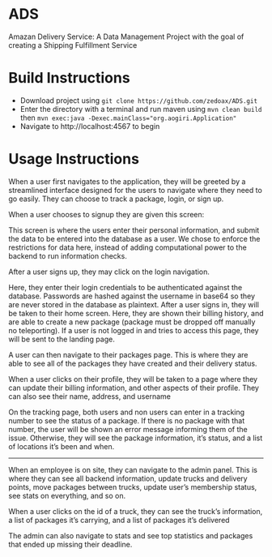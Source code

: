 # ADS
Amazan Delivery Service: A Data Management Project with the goal of creating a Shipping Fulfillment Service

# Build Instructions
 - Download project using `git clone https://github.com/zedoax/ADS.git`
 - Enter the directory with a terminal and run maven using `mvn clean build` then `mvn exec:java -Dexec.mainClass="org.aogiri.Application"`
 - Navigate to http://localhost:4567 to begin
# Usage Instructions

When a user first navigates to the application, they will be greeted by a streamlined interface designed for the users to navigate where they need to go easily.  They can choose to track a package, login, or sign up.

When a user chooses to signup they are given this screen:

This screen is where the users enter their personal information, and submit the data to be entered into the database as a user.  We chose to enforce the restrictions for data here, instead of adding computational power to the backend to run information checks.


After a user signs up, they may click on the login navigation.

Here, they enter their login credentials to be authenticated against the database.  Passwords are hashed against the username in base64 so they are never stored in the database as plaintext.
After a user signs in, they will be taken to their home screen.  Here, they are shown their billing history, and are able to create a new package (package must be dropped off manually no teleporting).  If a user is not logged in and tries to access this page, they will be sent to the landing page.

A user can then navigate to their packages page.  This is where they are able to see all of the packages they have created and their delivery status.

When a user clicks on their profile, they will be taken to a page where they can update their billing information, and other aspects of their profile.  They can also see their name, address, and username

On the tracking page, both users and non users can enter in a tracking number to see the status of a package.  If there is no package with that number, the user will be shown an error message informing them of the issue.  Otherwise, they will see the package information, it’s status, and a list of locations it’s been and when.

---------------------------------------------------------------------------------------------------------------------

When an employee is on site, they can navigate to the admin panel.  This is where they can see all backend information, update trucks and delivery points, move packages between trucks, update user’s membership status, see stats on everything, and so on.


When a user clicks on the id of a truck, they can see the truck’s information, a list of packages it’s carrying, and a list of packages it’s delivered

The admin can also navigate to stats and see top statistics and packages that ended up missing their deadline.

